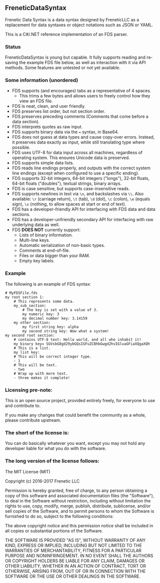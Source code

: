 FreneticDataSyntax
------------------

Frenetic Data Syntax is a data syntax designed by FreneticLLC as a replacement for data syntaxes or object notations such as JSON or YAML.

This is a C#/.NET reference implementation of an FDS parser.

### Status

FreneticDataSyntax is young but capable. It fully supports reading and re-saving the example FDS file below, as well as interaction with it via API methods. Some features are untested or not yet available.

### Some information (unordered)

- FDS supports (and encourages) tabs as a representative of 4 spaces.
	- This trims a few bytes and allows users to freely control how they view an FDS file.
- FDS is neat, clean, and user friendly.
- FDS preserves list order, but not section order.
- FDS preserves preceding comments (Comments that come before a data section).
- FDS interprets quotes as raw input.
- FDS supports binary data via the `=` syntax, in Base64.
- FDS does not guess at data types and cause copy-over errors. Instead, it preserves data exactly as input, while still translating type where possible.
- FDS uses UTF-8 for data input across all machines, regardless of operating system. This ensures Unicode data is preserved.
- FDS supports simple data lists.
- FDS reads line endings properly, and outputs with the correct system line endings (except when configured to use a specific ending).
- FDS supports 32-bit integers, 64-bit integers ("longs"), 32-bit floats, 64-bit floats ("doubles"), textual strings, binary arrays.
- FDS is case sensitive, but supports case-insensitive reads.
- FDS supports newlines in text via `\n`, and backslashes via `\\`. Also available: `\r` (carriage return), `\t` (tab), `\d` (dot), `\c` (colon), `\e` (equals sign), `\x` (nothing, to allow spaces at start or end of text).
- FDS has a developer-friendly API for interfacing with FDS data and data sections.
- FDS has a developer-unfriendly secondary API for interfacing with raw underlying data as well.
- FDS **DOES NOT** currently support:
	- Lists of binary information.
	- Multi-line keys.
	- Automatic serialization of non-basic types.
	- Comments at end-of-file.
	- Files or data bigger than your RAM.
	- Empty key labels.

### Example

The following is an example of FDS syntax:

```FDS
# MyFDSFile.fds
my root section 1:
    # This represents some data.
    my_sub_section:
        # The key is set with a value of 3.
        my numeric key: 3
        my decimal number key: 3.14159
    my other section:
        my first string key: alpha
        my second string key: Wow what a system!
my second root section:
    # contains UTF-8 text: Hello world, and all who inhabit it!
    my binary key= SGVsbG8gd29ybGQsIGFuZCBhbGwgd2hvIGluaGFiaXQgaXQh
	# This is a list.
    my list key:
	# This will be correct integer type.
    - 1
	# This will be text.
    - two
	# Wrap up with more text.
    - three makes it complete!
```

### Licensing pre-note:

This is an open source project, provided entirely freely, for everyone to use and contribute to.

If you make any changes that could benefit the community as a whole, please contribute upstream.

### The short of the license is:

You can do basically whatever you want, except you may not hold any developer liable for what you do with the software.

### The long version of the license follows:

The MIT License (MIT)

Copyright (c) 2016-2017 Frenetic LLC

Permission is hereby granted, free of charge, to any person obtaining a copy
of this software and associated documentation files (the "Software"), to deal
in the Software without restriction, including without limitation the rights
to use, copy, modify, merge, publish, distribute, sublicense, and/or sell
copies of the Software, and to permit persons to whom the Software is
furnished to do so, subject to the following conditions:

The above copyright notice and this permission notice shall be included in all
copies or substantial portions of the Software.

THE SOFTWARE IS PROVIDED "AS IS", WITHOUT WARRANTY OF ANY KIND, EXPRESS OR
IMPLIED, INCLUDING BUT NOT LIMITED TO THE WARRANTIES OF MERCHANTABILITY,
FITNESS FOR A PARTICULAR PURPOSE AND NONINFRINGEMENT. IN NO EVENT SHALL THE
AUTHORS OR COPYRIGHT HOLDERS BE LIABLE FOR ANY CLAIM, DAMAGES OR OTHER
LIABILITY, WHETHER IN AN ACTION OF CONTRACT, TORT OR OTHERWISE, ARISING FROM,
OUT OF OR IN CONNECTION WITH THE SOFTWARE OR THE USE OR OTHER DEALINGS IN THE
SOFTWARE.

